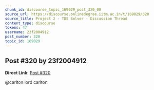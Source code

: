 ```yaml
---
chunk_id: discourse_topic_169029_post_320_00
source_url: https://discourse.onlinedegree.iitm.ac.in/t/169029/320
source_title: Project 2 - TDS Solver - Discussion Thread
content_type: discourse
tokens: 47
username: 23f2004912
post_number: 320
topic_id: 169029
---
```


## Post #320 by 23f2004912

**Direct Link**: [Post #320](https://discourse.onlinedegree.iitm.ac.in/t/169029/320)

@carlton lord carlton
